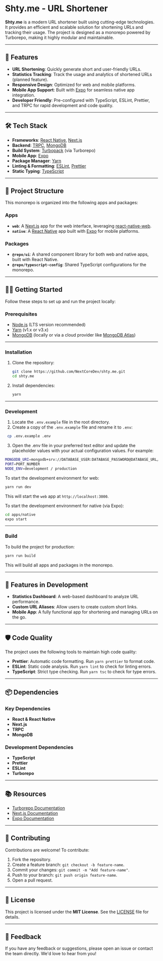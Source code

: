 # Shty.me - URL Shortener

**Shty.me** is a modern URL shortener built using cutting-edge technologies. It provides an efficient and scalable solution for shortening URLs and tracking their usage. The project is designed as a monorepo powered by Turborepo, making it highly modular and maintainable.

---

## 🚀 Features

- **URL Shortening**: Quickly generate short and user-friendly URLs.
- **Statistics Tracking**: Track the usage and analytics of shortened URLs (planned feature).
- **Responsive Design**: Optimized for web and mobile platforms.
- **Mobile App Support**: Built with [Expo](https://expo.dev/) for seamless native app integration.
- **Developer Friendly**: Pre-configured with TypeScript, ESLint, Prettier, and TRPC for rapid development and code quality.

---

## 🛠️ Tech Stack

- **Frameworks**: [React Native](https://reactnative.dev/), [Next.js](https://nextjs.org/)
- **Backend**: [TRPC](https://trpc.io/), [MongoDB](https://www.mongodb.com/)
- **Build System**: [Turbopack](https://turbo.build/pack) (via Turborepo)
- **Mobile App**: [Expo](https://expo.dev/)
- **Package Manager**: [Yarn](https://yarnpkg.com/)
- **Linting & Formatting**: [ESLint](https://eslint.org/), [Prettier](https://prettier.io/)
- **Static Typing**: [TypeScript](https://www.typescriptlang.org/)

---

## 📂 Project Structure

This monorepo is organized into the following apps and packages:

### Apps

- **`web`**: A [Next.js](https://nextjs.org/) app for the web interface, leveraging [react-native-web](https://necolas.github.io/react-native-web/).
- **`native`**: A [React Native](https://reactnative.dev/) app built with [Expo](https://expo.dev/) for mobile platforms.

### Packages

- **`@repo/ui`**: A shared component library for both web and native apps, built with React Native.
- **`@repo/typescript-config`**: Shared TypeScript configurations for the monorepo.

---

## 🧑‍💻 Getting Started

Follow these steps to set up and run the project locally:

### Prerequisites

- [Node.js](https://nodejs.org/) (LTS version recommended)
- [Yarn](https://yarnpkg.com/) (v1.x or v3.x)
- [MongoDB](https://www.mongodb.com/) (locally or via a cloud provider like [MongoDB Atlas](https://www.mongodb.com/atlas))

---

### Installation

1. Clone the repository:

   ```bash
   git clone https://github.com/NextCoreDev/shty.me.git
   cd shty.me
   ```

2. Install dependencies:

   ```bash
   yarn
   ```

---

### Development

1. Locate the `.env.example` file in the root directory.
2. Create a copy of the `.env.example` file and rename it to `.env`:

```bash
 cp .env.example .env
```

3. Open the .env file in your preferred text editor and update the placeholder values with your actual configuration values. For example:

```bash
MONGODB_URI=mongodb+srv://DATABASE_USER:DATABASE_PASSWORD@DATABASE_URL/DATABASE_NAME
PORT=PORT_NUMBER
NODE_ENV=development / production
```

To start the development environment for web:

```bash
yarn run dev
```

This will start the `web` app at `http://localhost:3000`.

To start the development environment for native (via Expo):

```bash
cd apps/native
expo start
```

---

### Build

To build the project for production:

```bash
yarn run build
```

This will build all apps and packages in the monorepo.

---

## 🌟 Features in Development

- **Statistics Dashboard**: A web-based dashboard to analyze URL performance.
- **Custom URL Aliases**: Allow users to create custom short links.
- **Mobile App**: A fully functional app for shortening and managing URLs on the go.

---

## 🛡️ Code Quality

The project uses the following tools to maintain high code quality:

- **Prettier**: Automatic code formatting. Run `yarn prettier` to format code.
- **ESLint**: Static code analysis. Run `yarn lint` to check for linting errors.
- **TypeScript**: Strict type checking. Run `yarn tsc` to check for type errors.

---

## 📦 Dependencies

### Key Dependencies

- **React & React Native**
- **Next.js**
- **TRPC**
- **MongoDB**

### Development Dependencies

- **TypeScript**
- **Prettier**
- **ESLint**
- **Turborepo**

---

## 📚 Resources

- [Turborepo Documentation](https://turbo.build/repo/docs)
- [Next.js Documentation](https://nextjs.org/docs)
- [Expo Documentation](https://docs.expo.dev/)

---

## 🤝 Contributing

Contributions are welcome! To contribute:

1. Fork the repository.
2. Create a feature branch: `git checkout -b feature-name`.
3. Commit your changes: `git commit -m "Add feature-name"`.
4. Push to your branch: `git push origin feature-name`.
5. Open a pull request.

---

## 📝 License

This project is licensed under the **MIT License**. See the [LICENSE](./LICENSE) file for details.

---

## 💬 Feedback

If you have any feedback or suggestions, please open an issue or contact the team directly. We'd love to hear from you!
